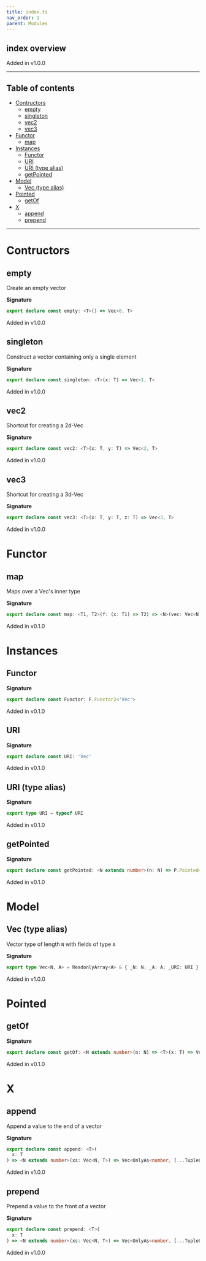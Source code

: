 ```yaml
---
title: index.ts
nav_order: 1
parent: Modules
---
```


## index overview

Added in v1.0.0

---

<h2 class="text-delta">Table of contents</h2>

- [Contructors](#contructors)
  - [empty](#empty)
  - [singleton](#singleton)
  - [vec2](#vec2)
  - [vec3](#vec3)
- [Functor](#functor)
  - [map](#map)
- [Instances](#instances)
  - [Functor](#functor-1)
  - [URI](#uri)
  - [URI (type alias)](#uri-type-alias)
  - [getPointed](#getpointed)
- [Model](#model)
  - [Vec (type alias)](#vec-type-alias)
- [Pointed](#pointed)
  - [getOf](#getof)
- [X](#x)
  - [append](#append)
  - [prepend](#prepend)

---

# Contructors

## empty

Create an empty vector

**Signature**

```ts
export declare const empty: <T>() => Vec<0, T>
```

Added in v1.0.0

## singleton

Construct a vector containing only a single element

**Signature**

```ts
export declare const singleton: <T>(x: T) => Vec<1, T>
```

Added in v1.0.0

## vec2

Shortcut for creating a 2d-Vec

**Signature**

```ts
export declare const vec2: <T>(x: T, y: T) => Vec<2, T>
```

Added in v1.0.0

## vec3

Shortcut for creating a 3d-Vec

**Signature**

```ts
export declare const vec3: <T>(x: T, y: T, z: T) => Vec<3, T>
```

Added in v1.0.0

# Functor

## map

Maps over a Vec's inner type

**Signature**

```ts
export declare const map: <T1, T2>(f: (x: T1) => T2) => <N>(vec: Vec<N, T1>) => Vec<N, T2>
```

Added in v0.1.0

# Instances

## Functor

**Signature**

```ts
export declare const Functor: F.Functor2<'Vec'>
```

Added in v0.1.0

## URI

**Signature**

```ts
export declare const URI: 'Vec'
```

Added in v0.1.0

## URI (type alias)

**Signature**

```ts
export type URI = typeof URI
```

Added in v0.1.0

## getPointed

**Signature**

```ts
export declare const getPointed: <N extends number>(n: N) => P.Pointed<URI>
```

Added in v0.1.0

# Model

## Vec (type alias)

Vector type of length `N` with fields of type `A`

**Signature**

```ts
export type Vec<N, A> = ReadonlyArray<A> & { _N: N; _A: A; _URI: URI }
```

Added in v1.0.0

# Pointed

## getOf

**Signature**

```ts
export declare const getOf: <N extends number>(n: N) => <T>(x: T) => Vec<N, T>
```

Added in v0.1.0

# X

## append

Append a value to the end of a vector

**Signature**

```ts
export declare const append: <T>(
  x: T
) => <N extends number>(xs: Vec<N, T>) => Vec<OnlyAs<number, [...TupleOf<N, any, []>, any]['length']>, T>
```

Added in v1.0.0

## prepend

Prepend a value to the front of a vector

**Signature**

```ts
export declare const prepend: <T>(
  x: T
) => <N extends number>(xs: Vec<N, T>) => Vec<OnlyAs<number, [...TupleOf<N, any, []>, any]['length']>, T>
```

Added in v1.0.0

